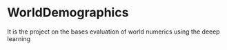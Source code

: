 # WorldDemographics
 It is the project on the bases evaluation of world numerics using the  deeep learning
